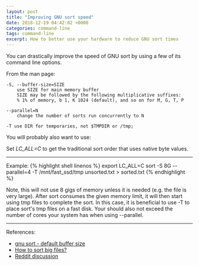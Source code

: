 ```yaml
---
layout: post
title: "Improving GNU sort speed"
date: 2018-12-19 04:42:02 +0000
categories: command-line
tags: command-line
excerpt: How to better use your hardware to reduce GNU sort times
---
```


You can drastically improve the speed of GNU sort by using a few of its command line options.


From the man page:

    -S, --buffer-size=SIZE
        use SIZE for main memory buffer
        SIZE may be followed by the following multiplicative suffixes: 
        % 1% of memory, b 1, K 1024 (default), and so on for M, G, T, P

    --parallel=N
        change the number of sorts run concurrently to N

    -T use DIR for temporaries, not $TMPDIR or /tmp;

You will probably also want to use:

Set *LC_ALL=C* to get the traditional sort order that uses native byte values.

____

Example:
{% highlight shell linenos %}
export LC_ALL=C
sort -S 8G --parallel=4 -T /mnt/fast_ssd/tmp unsorted.txt > sorted.txt
{% endhighlight %}

Note, this will not use 8 gigs of memory unless it is needed (e.g. the file is very large).  After sort consumes the given memory limit, it will then start using tmp files to complete the sort.  In this case, it is beneficial to use -T to place sort's tmp files on a fast disk.  Your should also not exceed the number of cores your system has when using --parallel.

____

References:

* [gnu sort - default buffer size](https://stackoverflow.com/questions/37514283/gnu-sort-default-buffer-size)
* [How to sort big files?](https://unix.stackexchange.com/questions/120096/how-to-sort-big-files)
* [Reddit discussion](https://www.reddit.com/r/commandline/comments/a7hq5n/psa_improving_gnu_sort_speed/)
